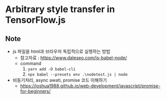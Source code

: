 # Arbitrary style transfer in TensorFlow.js

## Note

* js 파일을 html과 브라우저 독립적으로 실행하는 방법
    * 참고자료 : https://www.daleseo.com/js-babel-node/
    * command
        1) ```yarn add -D babel-cli```
        2) ```npx babel --presets env .\nodetest.js | node```
* 비동기처리, async awati, promise 코드 이해하기
    * https://joshua1988.github.io/web-development/javascript/promise-for-beginners/
